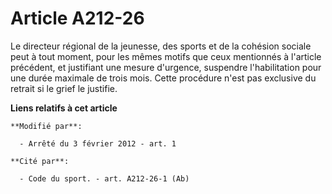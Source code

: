 # Article A212-26

Le directeur régional de la jeunesse, des sports    et de la cohésion sociale peut à tout moment, pour les mêmes motifs que
ceux mentionnés à l'article précédent, et justifiant une mesure d'urgence, suspendre l'habilitation pour une durée maximale
de trois mois. Cette procédure n'est pas exclusive du retrait si le grief le justifie.

**Liens relatifs à cet article**

	**Modifié par**:

	  - Arrêté du 3 février 2012 - art. 1

	**Cité par**:

	  - Code du sport. - art. A212-26-1 (Ab)

